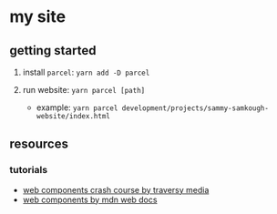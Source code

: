 # my site

## getting started

1. install `parcel`: `yarn add -D parcel`

2. run website: `yarn parcel [path]`

   - example: `yarn parcel development/projects/sammy-samkough-website/index.html`

## resources

### tutorials

- [web components crash course by traversy media](https://www.youtube.com/watch?v=PCWaFLy3VUo)
- [web components by mdn web docs](https://developer.mozilla.org/en-US/docs/Web/Web_Components)
